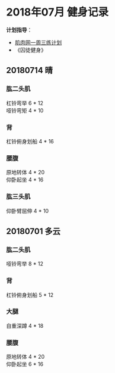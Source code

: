 # 2018年07月 健身记录   
**计划指导**：  

* [肌肉网一周三练计划](http://www.jirou.com/tool/jihua/menus/B4.php)    
* 《囚徒健身》  

## 20180714 晴
### 肱二头肌
杠铃弯举 6 * 12  
哑铃弯矩 4 * 10  

### 背
杠铃俯身划船 4 * 16

### 腰腹
原地转体 4 * 20  
仰卧起坐 4 * 16 

### 肱三头肌
仰卧臂屈伸  4 * 10  


## 20180701 多云
### 肱二头肌
哑铃弯举 8 * 12

### 背
杠铃俯身划船 5 * 12

### 大腿
自重深蹲 4 * 18  

### 腰腹
原地转体 4 * 20  
仰卧起坐 6 * 16  






